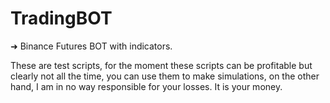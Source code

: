 # TradingBOT
➜ Binance Futures BOT with indicators.

These are test scripts, for the moment these scripts can be profitable but clearly not all the time, you can use them to make simulations, on the other hand, I am in no way responsible for your losses. It is your money.
